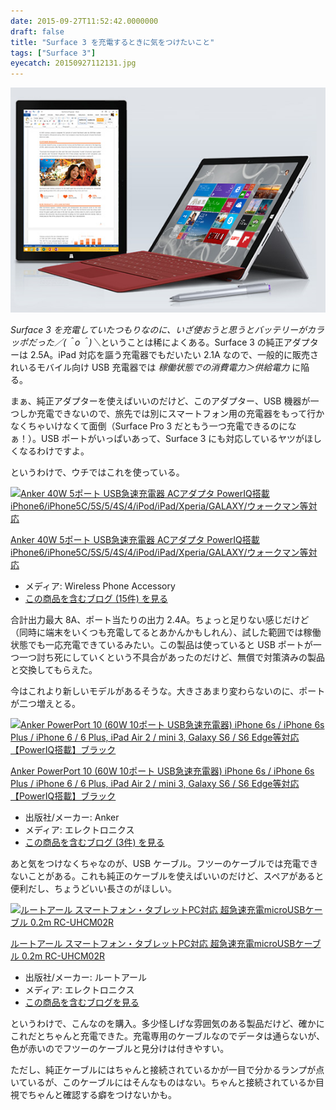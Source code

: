 ```yaml
---
date: 2015-09-27T11:52:42.0000000
draft: false
title: "Surface 3 を充電するときに気をつけたいこと"
tags: ["Surface 3"]
eyecatch: 20150927112131.jpg
---
```

<p><span itemscope itemtype="http://schema.org/Photograph"><img src="20150927112131.jpg" alt="f:id:daruyanagi:20150927112131j:plain" title="f:id:daruyanagi:20150927112131j:plain" class="hatena-fotolife" itemprop="image"></span></p><p><i>Surface 3 を充電していたつもりなのに、いざ使おうと思うとバッテリーがカラッポだった／(＾o＾)＼</i>ということは稀によくある。Surface 3 の純正アダプターは 2.5A。iPad 対応を謳う充電器でもだいたい 2.1A なので、一般的に販売されいるモバイル向け USB 充電器では <i>稼働状態での消費電力＞供給電力 </i>に陥る。</p><p>まぁ、純正アダプターを使えばいいのだけど、このアダプター、USB 機器が一つしか充電できないので、旅先では別にスマートフォン用の充電器をもって行かなくちゃいけなくて面倒（Surface Pro 3 だともう一つ充電できるのになぁ！）。USB ポートがいっぱいあって、Surface 3 にも対応しているヤツがほしくなるわけですよ。</p><p>というわけで、ウチではこれを使っている。</p><p><div class="hatena-asin-detail"><a href="http://www.amazon.co.jp/exec/obidos/ASIN/B00GTGETFG/bestylesnet-22/"><img src="http://d.hatena.ne.jp/images/hatena_aws.gif" class="hatena-asin-detail-image" alt="Anker 40W 5ポート USB急速充電器 ACアダプタ PowerIQ搭載 iPhone6/iPhone5C/5S/5/4S/4/iPod/iPad/Xperia/GALAXY/ウォークマン等対応" title="Anker 40W 5ポート USB急速充電器 ACアダプタ PowerIQ搭載 iPhone6/iPhone5C/5S/5/4S/4/iPod/iPad/Xperia/GALAXY/ウォークマン等対応"></a><div class="hatena-asin-detail-info"><p class="hatena-asin-detail-title"><a href="http://www.amazon.co.jp/exec/obidos/ASIN/B00GTGETFG/bestylesnet-22/">Anker 40W 5ポート USB急速充電器 ACアダプタ PowerIQ搭載 iPhone6/iPhone5C/5S/5/4S/4/iPod/iPad/Xperia/GALAXY/ウォークマン等対応</a></p><ul><li><span class="hatena-asin-detail-label">メディア:</span> Wireless Phone Accessory</li><li><a href="http://d.hatena.ne.jp/asin/B00GTGETFG/bestylesnet-22" target="_blank">この商品を含むブログ (15件) を見る</a></li></ul></div><div class="hatena-asin-detail-foot"></div></div></p><p>合計出力最大 8A、ポート当たりの出力 2.4A。ちょっと足りない感じだけど（同時に端末をいくつも充電してるとあかんかもしれん）、試した範囲では稼働状態でも一応充電できているみたい。この製品は使っていると USB ポートが一つ一つ討ち死にしていくという不具合があったのだけど、無償で対策済みの製品と交換してもらえた。</p><p>今はこれより新しいモデルがあるそうな。大きさあまり変わらないのに、ポートが二つ増えとる。</p><p><div class="hatena-asin-detail"><a href="http://www.amazon.co.jp/exec/obidos/ASIN/B00YS3ZYWY/bestylesnet-22/"><img src="http://ecx.images-amazon.com/images/I/41lhwXGavWL._SL160_.jpg" class="hatena-asin-detail-image" alt="Anker PowerPort 10 (60W 10ポート USB急速充電器) iPhone 6s / iPhone 6s Plus / iPhone 6 / 6 Plus, iPad Air 2 / mini 3, Galaxy S6 / S6 Edge等対応 【PowerIQ搭載】ブラック" title="Anker PowerPort 10 (60W 10ポート USB急速充電器) iPhone 6s / iPhone 6s Plus / iPhone 6 / 6 Plus, iPad Air 2 / mini 3, Galaxy S6 / S6 Edge等対応 【PowerIQ搭載】ブラック"></a><div class="hatena-asin-detail-info"><p class="hatena-asin-detail-title"><a href="http://www.amazon.co.jp/exec/obidos/ASIN/B00YS3ZYWY/bestylesnet-22/">Anker PowerPort 10 (60W 10ポート USB急速充電器) iPhone 6s / iPhone 6s Plus / iPhone 6 / 6 Plus, iPad Air 2 / mini 3, Galaxy S6 / S6 Edge等対応 【PowerIQ搭載】ブラック</a></p><ul><li><span class="hatena-asin-detail-label">出版社/メーカー:</span> Anker</li><li><span class="hatena-asin-detail-label">メディア:</span> エレクトロニクス</li><li><a href="http://d.hatena.ne.jp/asin/B00YS3ZYWY/bestylesnet-22" target="_blank">この商品を含むブログ (3件) を見る</a></li></ul></div><div class="hatena-asin-detail-foot"></div></div></p><p>あと気をつけなくちゃなのが、USB ケーブル。フツーのケーブルでは充電できないことがある。これも純正のケーブルを使えばいいのだけど、スペアがあると便利だし、ちょうどいい長さのがほしい。</p><p><div class="hatena-asin-detail"><a href="http://www.amazon.co.jp/exec/obidos/ASIN/B00KR2I5OE/bestylesnet-22/"><img src="http://ecx.images-amazon.com/images/I/31f9uu7I-ZL._SL160_.jpg" class="hatena-asin-detail-image" alt="ルートアール スマートフォン・タブレットPC対応 超急速充電microUSBケーブル 0.2m RC-UHCM02R" title="ルートアール スマートフォン・タブレットPC対応 超急速充電microUSBケーブル 0.2m RC-UHCM02R"></a><div class="hatena-asin-detail-info"><p class="hatena-asin-detail-title"><a href="http://www.amazon.co.jp/exec/obidos/ASIN/B00KR2I5OE/bestylesnet-22/">ルートアール スマートフォン・タブレットPC対応 超急速充電microUSBケーブル 0.2m RC-UHCM02R</a></p><ul><li><span class="hatena-asin-detail-label">出版社/メーカー:</span> ルートアール</li><li><span class="hatena-asin-detail-label">メディア:</span> エレクトロニクス</li><li><a href="http://d.hatena.ne.jp/asin/B00KR2I5OE/bestylesnet-22" target="_blank">この商品を含むブログを見る</a></li></ul></div><div class="hatena-asin-detail-foot"></div></div></p><p>というわけで、こんなのを購入。多少怪しげな雰囲気のある製品だけど、確かにこれだとちゃんと充電できた。充電専用のケーブルなのでデータは通らないが、色が赤いのでフツーのケーブルと見分けは付きやすい。</p><p>ただし、純正ケーブルにはちゃんと接続されているかが一目で分かるランプが点いているが、このケーブルにはそんなものはない。ちゃんと接続されているか目視でちゃんと確認する癖をつけないかも。</p>
